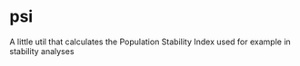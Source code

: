 # psi
A little util that calculates the Population Stability Index used for example in stability analyses
